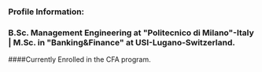 ### Profile Information:

### B.Sc. Management Engineering at "Politecnico di Milano"-Italy | M.Sc. in "Banking&Finance" at USI-Lugano-Switzerland. 
####Currently Enrolled in the CFA program.
